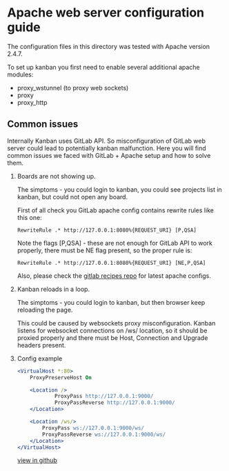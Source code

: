 # Apache web server configuration guide

The configuration files in this directory was tested with Apache version 2.4.7.

To set up kanban you first need to enable several additional apache modules:

- proxy_wstunnel (to proxy web sockets)
- proxy
- proxy_http

## Common issues

Internally Kanban uses GitLab API. So misconfiguration of GitLab web server could lead to potentially kanban malfunction.
Here you will find common issues we faced with GitLab + Apache setup and how to solve them.

1. Boards are not showing up.

    The simptoms - you could login to kanban, you could see projects list in kanban, but could not open any board.

    First of all check you GitLab apache config contains rewrite rules like this one:

    ```
    RewriteRule .* http://127.0.0.1:8080%{REQUEST_URI} [P,QSA]
    ```

    Note the flags [P,QSA] - these are not enough for GitLab API to work properly, there must be NE flag present, so the proper rule is:

    ```
    RewriteRule .* http://127.0.0.1:8080%{REQUEST_URI} [NE,P,QSA]
    ```

    Also, please check the [gitlab recipes repo](https://github.com/gitlabhq/gitlab-recipes/tree/master/web-server/apache) for latest apache configs.

2. Kanban reloads in a loop.

    The simptoms - you could login to kanban, but then browser keep reloading the page.

    This could be caused by websockets proxy misconfiguration. Kanban listens for websocket connections on /ws/ location,
    so it should be proxied properly and there must be Host, Connection and Upgrade headers present.

3. Config example

    ```apache
    <VirtualHost *:80>
        ProxyPreserveHost On

        <Location />
                ProxyPass http://127.0.0.1:9000/
                ProxyPassReverse http://127.0.0.1:9000/
        </Location>

        <Location /ws/>
            ProxyPass ws://127.0.0.1:9000/ws/
            ProxyPassReverse ws://127.0.0.1:9000/ws/
        </Location>
    </VirtualHost>
    ```

    [view in github](https://github.com/leanlabsio/kanban/blob/master/docs/configuration/webserver/apache/apache.conf)
